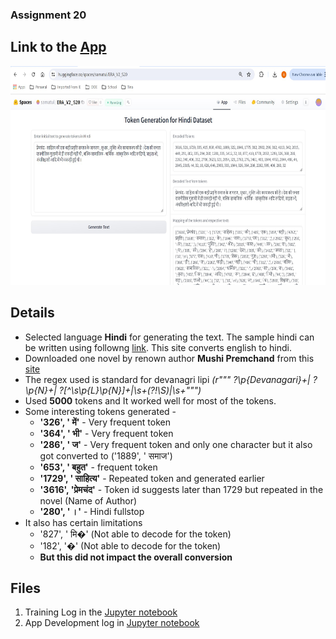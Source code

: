 ### Assignment 20

## Link to the [App](https://huggingface.co/spaces/samatul/ERA_V2_S20)

<img src="https://github.com/atulgupta01/ERA_V2/blob/main/Assignment_20/App.jpg" alt="Gradio App" width="700" height="350">

## Details

* Selected language **Hindi** for generating the text. The sample hindi can be written using followng [link](https://www.quillpad.in/editor.html). This site converts english to hindi.
* Downloaded one novel by renown author **Mushi Premchand** from this [site](https://archive.org/details/booksbylanguage_hindi?tab=collection&query=munshi)
* The regex used is standard for devanagri lipi _(r""" ?\p{Devanagari}+| ?\p{N}+| ?[^\s\p{L}\p{N}]+|\s+(?!\S)|\s+""")_
* Used **5000** tokens and It worked well for most of the tokens.
* Some interesting tokens generated -
  - **'326', ' में'** - Very frequent token
  - **'364', ' भी'** - Very frequent token
  - **'286', ' ज'** - Very frequent token and only one character but it also got converted to ('1889', ' समाज')
  - **'653', ' बहुत'** - frequent token
  - **'1729', ' साहित्य'** - Repeated token and generated earlier
  - **'3616', 'प्रेमचंद'** - Token id suggests later than 1729 but repeated in the novel (Name of Author)
  - **'280', ' ।'** - Hindi fullstop
* It also has certain limitations
  -  '827', ' मि�' (Not able to decode for the token)
  -  '182', '�' (Not able to decode for the token)
  -  **But this did not impact the overall conversion**


## Files
1. Training Log in the [Jupyter notebook](https://github.com/atulgupta01/ERA_V2/blob/main/Assignment_20/S_19_train.ipynb)
2. App Development log in [Jupyter notebook](https://github.com/atulgupta01/ERA_V2/blob/main/Assignment_20/app.py)

